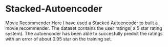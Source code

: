 # Stacked-Autoencoder
Movie Recommender
Here I have used a Stacked Autoencoder to built a movie recommender.
The dataset contains the user ratings( a 5 star rating system). The autoencoder has been able to succesfully predict the ratings with an error of about 0.95 star on the training set.
